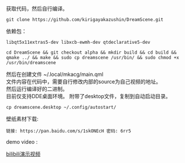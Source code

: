 获取代码，然后自行编译。

```
git clone https://github.com/kirigayakazushin/DreamScene.git
```

依赖包：

```
libqt5x11extras5-dev libxcb-ewmh-dev qtdeclarative5-dev
```

```
cd DreamScene && git checkout alpha && mkdir build && cd build && qmake ../ && make && sudo cp dreamscene /usr/bin/ && sudo chmod +x /usr/bin/dreamscene
```

然后在创建文件 ~/.local/mkacg/main.qml   
文件内容在代码中，需要自行修改内部的source为自己视频的地址。   
然后运行编译好的二进制。   
目前仅支持DDE桌面环境。
附带了desktop文件，复制到自动启动目录。

```
cp dreamscene.desktop ~/.config/autostart/
```


壁纸素材下载:

```
链接: https://pan.baidu.com/s/1skONEcH 密码: 6rr5
```

demo video :

[bilibili演示视频](http://www.bilibili.com/video/av7892530/)
